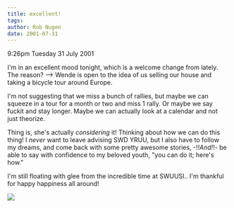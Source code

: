 ```yaml
---
title: excellent!
tags: 
author: Rob Nugen
date: 2001-07-31
---
```


<p class=date>9:26pm Tuesday 31 July 2001</p>

<p>I'm in an excellent mood tonight, which is a
welcome change from lately.  The reason?
--&gt;&nbsp;Wende is open to the idea of us selling
our house and taking a bicycle tour around Europe.</p>

<p>I'm not suggesting that we miss a bunch of rallies,
but maybe we can squeeze in a tour for a month or two
and miss 1 rally.  Or maybe we say fuckit and stay
longer.  Maybe we can actually look at a calendar and
not just theorize.</p>

<p>Thing is, she's actually <em>considering</em> it! 
Thinking about how we can do this thing!  I
<em>never</em> want to leave advising SWD YRUU, but I
also have to follow my dreams, and come back with some
pretty awesome stories, -!<em>!And!</em>!- be able to
say with confidence to my beloved youth, "you can do
it; here's how."</p>

<p>I'm still floating with glee from the incredible
time at SWUUSI.. I'm thankful for happy happiness all
around!</p>

<p><img src="/images/rob/wL-ROB.gif"/></p>
